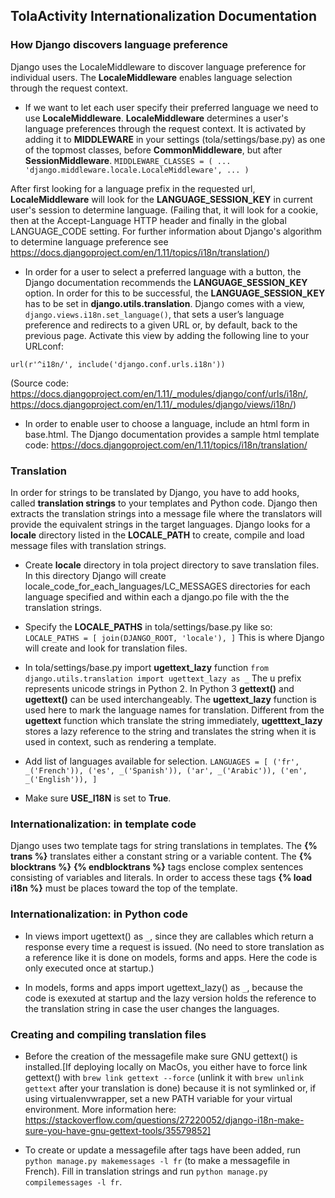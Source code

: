 ## TolaActivity Internationalization Documentation

### How Django discovers language preference
Django uses the LocaleMiddleware to discover language preference for individual users. The __LocaleMiddleware__ enables language selection through the request context.

- If we want to let each user specify their preferred language we need to use __LocaleMiddleware__. __LocaleMiddleware__ determines a user's language preferences through the request context. It is activated by adding it to __MIDDLEWARE__ in your settings (tola/settings/base.py) as one of the topmost classes, before __CommonMiddleware__, but after __SessionMiddleware__.
`MIDDLEWARE_CLASSES = (
    ...
    'django.middleware.locale.LocaleMiddleware',
    ...
)`

After first looking for a language prefix in the requested url, __LocaleMiddleware__ will look for the __LANGUAGE_SESSION_KEY__ in current user's session to determine language. (Failing that, it will look for a cookie, then at the Accept-Language HTTP header and finally in the global LANGUAGE_CODE setting. For further information about Django's algorithm to determine language preference see https://docs.djangoproject.com/en/1.11/topics/i18n/translation/)

- In order for a user to select a preferred language with a button, the Django documentation recommends the __LANGUAGE_SESSION_KEY__ option. In order for this to be successful, the __LANGUAGE_SESSION_KEY__ has to be set in __django.utils.translation__. Django comes with a view, `django.views.i18n.set_language()`, that sets a user’s language preference and redirects to a given URL or, by default, back to the previous page. Activate this view by adding the following line to your URLconf:

`url(r'^i18n/', include('django.conf.urls.i18n'))`

(Source code: https://docs.djangoproject.com/en/1.11/_modules/django/conf/urls/i18n/, https://docs.djangoproject.com/en/1.11/_modules/django/views/i18n/)

- In order to enable user to choose a language, include an html form in base.html. The Django documentation provides a sample html template code: https://docs.djangoproject.com/en/1.11/topics/i18n/translation/

### Translation
In order for strings to be translated by Django, you have to add hooks, called __translation strings__ to your templates and Python code. Django then extracts the translation strings into a message file where the translators will provide the equivalent strings in the target languages. Django looks for a __locale__ directory listed in the __LOCALE_PATH__ to create, compile and load message files with translation strings.

- Create __locale__ directory in tola project directory to save translation files. In this directory Django will create locale_code_for_each_languages/LC_MESSAGES directories for each language specified and within each a django.po file with the the translation strings.

- Specify the __LOCALE_PATHS__ in tola/settings/base.py like so:
`LOCALE_PATHS = [
    join(DJANGO_ROOT, 'locale'),
]`
This is where Django will create and look for translation files.

- In tola/settings/base.py import __ugettext_lazy__ function
`from django.utils.translation import ugettext_lazy as _`
The u prefix represents unicode strings in Python 2. In Python 3 __gettext()__ and __ugettext()__ can be used interchangeably.
The __ugettext_lazy__ function is used here to mark the language names for translation. Different from the __ugettext__ function which translate the string immediately, __ugetttext_lazy__ stores a lazy reference to the string and translates the string when it is used in context, such as rendering a template.

- Add list of languages available for selection.
`LANGUAGES = [
    ('fr', _('French')),
    ('es', _('Spanish')),
    ('ar', _('Arabic')),
    ('en', _('English')),
]`

- Make sure __USE_I18N__ is set to __True__.

### Internationalization: in template code

Django uses two template tags for string translations in templates. The __{% trans %}__ translates either a constant string or a variable content. The __{% blocktrans %}__ __{% endblocktrans %}__ tags enclose complex sentences consisting of variables and literals. In order to access these tags __{% load i18n %}__ must be places toward the top of the template.

### Internationalization: in Python code

- In views import ugettext() as `_`, since they are callables which return a response every time a request is issued. (No need to store translation as a reference like it is done on models, forms and apps. Here the code is only executed once at startup.)

- In models, forms and apps import ugettext_lazy() as `_`, because the code is exexuted at startup and the lazy version holds the reference to the translation string in case the user changes the languages.

### Creating and compiling translation files

- Before the creation of the messagefile make sure GNU gettext() is installed.[If deploying locally on MacOs, you either have to force link gettext() with `brew link gettext --force` (unlink it with `brew unlink gettext` after your translation is done) because it is not symlinked or, if using virtualenvwrapper, set a new PATH variable for your virtual environment. More information here: https://stackoverflow.com/questions/27220052/django-i18n-make-sure-you-have-gnu-gettext-tools/35579852]

- To create or update a messagefile after tags have been added, run `python manage.py makemessages -l fr` (to make a messagefile in French). Fill in translation strings and run `python manage.py compilemessages -l fr`.



